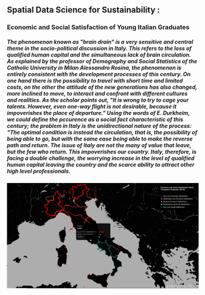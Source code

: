 ## Spatial Data Science for Sustainability : 
### Economic and Social Satisfaction of Young Italian Graduates

##### The phenomenon known as "brain drain" is a very sensitive and central theme in the socio-political discussion in Italy. This refers to the loss of qualified human capital and the simultaneous lack of brain circulation. As explained by the professor of Demography and Social Statistics of the Catholic University in Milan Alessandro Rosina, the phenomenon is entirely consistent with the development processes of this century. On one hand there is the possibility to travel with short time and limited costs, on the other the attitude of the new generations has also changed, more inclined to move, to interact and confront with different cultures and realities. As the scholar points out, "It is wrong to try to cage your talents. However, even one-way flight is not desirable, because it impoverishes the place of departure." Using the words of E. Durkheim, we could define the pccurence as a social fact characteristic of this century; the problem in Italy is the unidirectional nature of the process: "The optimal condition is instead the circulation, that is, the possibility of being able to go, but with the same ease being able to make the reverse path and return. The issue of Italy are not the many of value that leave, but the few who return. This impoverishes our country. Italy, therefore, is facing a double challenge, the worrying increase in the level of qualified human capital leaving the country and the scarce ability to attract other high level professionals.

![](images/italy.PNG)
